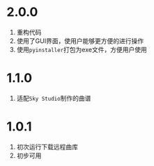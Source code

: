 # 2.0.0
1. 重构代码
2. 使用了GUI界面，使用户能够更方便的进行操作
3. 使用`pyinstaller`打包为exe文件，方便用户使用

# 1.1.0
1. 适配`Sky Studio`制作的曲谱

# 1.0.1
1. 初次运行下载远程曲库
2. 初步可用